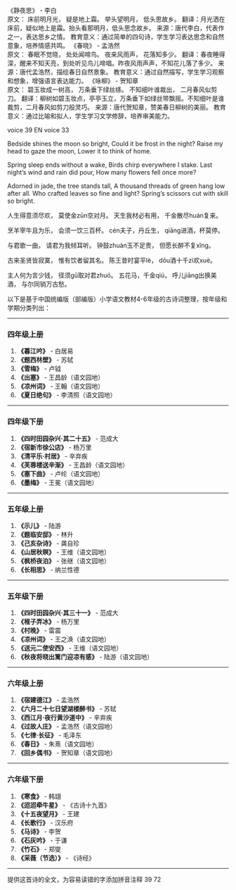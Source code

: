 
《静夜思》 - 李白  
原文：
床前明月光，
疑是地上霜。
举头望明月，
低头思故乡。
翻译：月光洒在床前，疑似地上是霜。抬头看那明月，低头思念故乡。
来源：唐代李白，代表作之一，表达思乡之情。
教育意义：通过简单的四句诗，学生学习表达思念和自然意象，培养情感共鸣。
《春晓》 - 孟浩然  
原文：
春眠不觉晓，
处处闻啼鸟。
夜来风雨声，
花落知多少。
翻译：春夜睡得深，醒来不知天亮，到处听见鸟儿啼唱。昨夜风雨声声，不知花儿落了多少。
来源：唐代孟浩然，描绘春日自然景象。
教育意义：通过自然描写，学生学习观察和想象，增强语言表达能力。
《咏柳》 - 贺知章  
原文：
碧玉妆成一树高，
万条垂下绿丝绦。
不知细叶谁裁出，
二月春风似剪刀。
翻译：柳树如碧玉妆点，亭亭玉立，万条垂下如绿丝带飘摇。不知细叶是谁裁剪，二月春风如剪刀般灵巧。
来源：唐代贺知章，赞美春日柳树的美丽。
教育意义：通过比喻和拟人，学生学习文学修辞，培养审美能力。


voice 39  EN voice 33

Bedside shines the moon so bright,
Could it be frost in the night?
Raise my head to gaze the moon,
Lower it to think of home.

Spring sleep ends without a wake,
Birds chirp everywhere I stake.
Last night’s wind and rain did pour,
How many flowers fell once more?

Adorned in jade, the tree stands tall,
A thousand threads of green hang low after all.
Who crafted leaves so fine and light?
Spring’s scissors cut with skill so bright.

人生得意须尽欢，
莫使金zūn空对月。
天生我材必有用，
千金散尽huán复来。

烹羊宰牛且为乐，
会须一饮三百杯。
cén夫子，丹丘生，
qiāng进酒，杯莫停。

与君歌一曲，
请君为我倾耳听。
钟鼓zhuàn玉不足贵，
但愿长醉不复xǐng。

古来圣贤皆寂寞，
惟有饮者留其名。
陈王昔时宴平lè，
dǒu酒十千zì欢xuè。

主人何为言少钱，
径须gū取对君zhuó。
五花马，千金qiú，
呼儿jiāng出换美酒，
与尔同销万古愁。

以下是基于中国统编版（部编版）小学语文教材4-6年级的古诗词整理，按年级和学期分类列出：

---

### **四年级上册**
1. **《暮江吟》** - 白居易  
2. **《题西林壁》** - 苏轼  
3. **《雪梅》** - 卢钺  
4. **《出塞》** - 王昌龄（语文园地）  
5. **《凉州词》** - 王翰（语文园地）  
6. **《夏日绝句》** - 李清照（语文园地）  

---

### **四年级下册**
1. **《四时田园杂兴·其二十五》** - 范成大  
2. **《宿新市徐公店》** - 杨万里  
3. **《清平乐·村居》** - 辛弃疾  
4. **《芙蓉楼送辛渐》** - 王昌龄（语文园地）  
5. **《塞下曲》** - 卢纶（语文园地）  
6. **《墨梅》** - 王冕（语文园地）  

---

### **五年级上册**
1. **《示儿》** - 陆游  
2. **《题临安邸》** - 林升  
3. **《己亥杂诗》** - 龚自珍  
4. **《山居秋暝》** - 王维（语文园地）  
5. **《枫桥夜泊》** - 张继（语文园地）  
6. **《长相思》** - 纳兰性德  

---

### **五年级下册**
1. **《四时田园杂兴·其三十一》** - 范成大  
2. **《稚子弄冰》** - 杨万里  
3. **《村晚》** - 雷震  
4. **《凉州词》** - 王之涣（语文园地）  
5. **《送元二使安西》** - 王维（语文园地）  
6. **《秋夜将晓出篱门迎凉有感》** - 陆游（语文园地）  

---

### **六年级上册**
1. **《宿建德江》** - 孟浩然  
2. **《六月二十七日望湖楼醉书》** - 苏轼  
3. **《西江月·夜行黄沙道中》** - 辛弃疾  
4. **《过故人庄》** - 孟浩然（语文园地）  
5. **《七律·长征》** - 毛泽东  
6. **《春日》** - 朱熹（语文园地）  
7. **《回乡偶书》** - 贺知章（语文园地）  

---

### **六年级下册**
1. **《寒食》** - 韩翃  
2. **《迢迢牵牛星》** - 《古诗十九首》  
3. **《十五夜望月》** - 王建  
4. **《长歌行》** - 汉乐府  
5. **《马诗》** - 李贺  
6. **《石灰吟》** - 于谦  
7. **《竹石》** - 郑燮  
8. **《采薇（节选）》** - 《诗经》  

---

提供这首诗的全文，为容易读错的字添加拼音注释  39 72